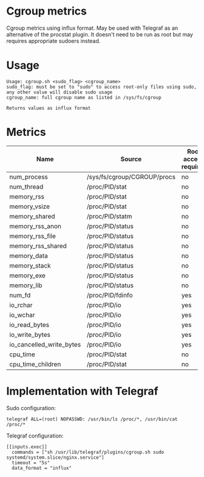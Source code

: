 # Cgroup metrics
Cgroup metrics using influx format. May be used with Telegraf as an alternative of the procstat plugin. It doesn't need to be run as root but may requires appropriate sudoers instead.

# Usage
```
Usage: cgroup.sh <sudo_flag> <cgroup_name>
sudo_flag: must be set to "sudo" to access root-only files using sudo, any other value will disable sudo usage
cgroup_name: full cgroup name as listed in /sys/fs/cgroup

Returns values as influx format
```

# Metrics
| Name | Source | Root access required |
| - | - | - |
|num_process|/sys/fs/cgroup/CGROUP/procs|no|
|num_thread|/proc/PID/stat|no|
|memory_rss|/proc/PID/stat|no|
|memory_vsize|/proc/PID/stat|no|
|memory_shared|/proc/PID/statm|no|
|memory_rss_anon|/proc/PID/status|no|
|memory_rss_file|/proc/PID/status|no|
|memory_rss_shared|/proc/PID/status|no|
|memory_data|/proc/PID/status|no|
|memory_stack|/proc/PID/status|no|
|memory_exe|/proc/PID/status|no|
|memory_lib|/proc/PID/status|no|
|num_fd|/proc/PID/fdinfo|yes|
|io_rchar|/proc/PID/io|yes|
|io_wchar|/proc/PID/io|yes|
|io_read_bytes|/proc/PID/io|yes|
|io_write_bytes|/proc/PID/io|yes|
|io_cancelled_write_bytes|/proc/PID/io|yes|
|cpu_time|/proc/PID/stat|no|
|cpu_time_children|/proc/PID/stat|no|

# Implementation with Telegraf
Sudo configuration:
```
telegraf ALL=(root) NOPASSWD: /usr/bin/ls /proc/*, /usr/bin/cat /proc/*
```
Telegraf configuration:
```
[[inputs.exec]]
  commands = ["sh /usr/lib/telegraf/plugins/cgroup.sh sudo systemd/system.slice/nginx.service"]
  timeout = "5s"
  data_format = "influx"
```
